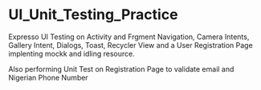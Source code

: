 # UI_Unit_Testing_Practice

Expresso UI Testing on Activity and Frgment Navigation, 
Camera Intents, Gallery Intent, Dialogs, Toast, Recycler View and a User Registration Page implenting mockk and idling resource.

Also performing Unit Test on Registration Page to validate email and Nigerian Phone Number
